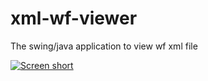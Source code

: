 xml-wf-viewer
=============

The swing/java application to view wf xml file

[![Screen short](https://raw.github.com/javadev/xml-viewer/master/wf-viewer/wfviewer.png)](https://github.com/javadev/xml-viewer)
